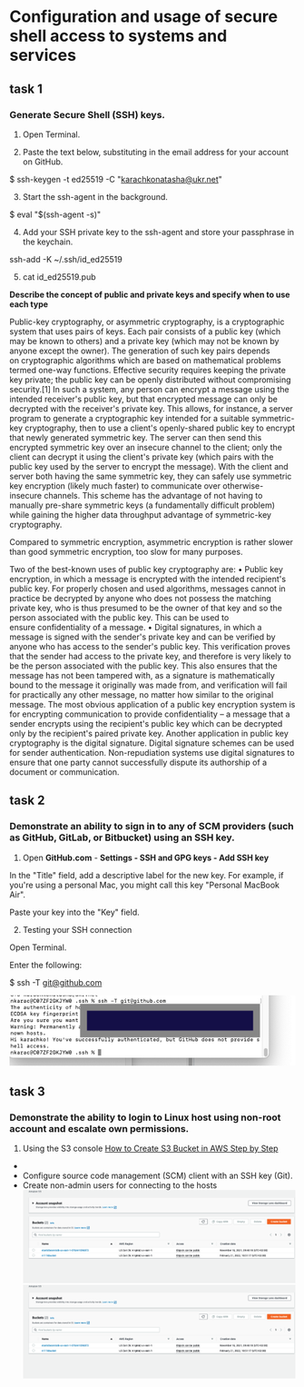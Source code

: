 # Configuration and usage of secure shell access to systems and services
## task 1
### Generate Secure Shell (SSH) keys.
1. Open Terminal.

2. Paste the text below, substituting in the email address for your account on GitHub.

$ ssh-keygen -t ed25519 -C "karachkonatasha@ukr.net"

3. Start the ssh-agent in the background.

$ eval "$(ssh-agent -s)"

4. Add your SSH private key to the ssh-agent and store your passphrase in the keychain.

ssh-add -K ~/.ssh/id_ed25519

5. cat id_ed25519.pub

**Describe the concept of public and private keys and specify when to use each type**

Public-key cryptography, or asymmetric cryptography, is a cryptographic system that uses pairs of keys. Each pair consists of a public key (which may be known to others) and a private key (which may not be known by anyone except the owner). The generation of such key pairs depends on cryptographic algorithms which are based on mathematical problems termed one-way functions. Effective security requires keeping the private key private; the public key can be openly distributed without compromising security.[1]
In such a system, any person can encrypt a message using the intended receiver's public key, but that encrypted message can only be decrypted with the receiver's private key. This allows, for instance, a server program to generate a cryptographic key intended for a suitable symmetric-key cryptography, then to use a client's openly-shared public key to encrypt that newly generated symmetric key. The server can then send this encrypted symmetric key over an insecure channel to the client; only the client can decrypt it using the client's private key (which pairs with the public key used by the server to encrypt the message). With the client and server both having the same symmetric key, they can safely use symmetric key encryption (likely much faster) to communicate over otherwise-insecure channels. This scheme has the advantage of not having to manually pre-share symmetric keys (a fundamentally difficult problem) while gaining the higher data throughput advantage of symmetric-key cryptography.

Compared to symmetric encryption, asymmetric encryption is rather slower than good symmetric encryption, too slow for many purposes.


Two of the best-known uses of public key cryptography are:
	•	Public key encryption, in which a message is encrypted with the intended recipient's public key. For properly chosen and used algorithms, messages cannot in practice be decrypted by anyone who does not possess the matching private key, who is thus presumed to be the owner of that key and so the person associated with the public key. This can be used to ensure confidentiality of a message.
	•	Digital signatures, in which a message is signed with the sender's private key and can be verified by anyone who has access to the sender's public key. This verification proves that the sender had access to the private key, and therefore is very likely to be the person associated with the public key. This also ensures that the message has not been tampered with, as a signature is mathematically bound to the message it originally was made from, and verification will fail for practically any other message, no matter how similar to the original message.
The most obvious application of a public key encryption system is for encrypting communication to provide confidentiality – a message that a sender encrypts using the recipient's public key which can be decrypted only by the recipient's paired private key.
Another application in public key cryptography is the digital signature. Digital signature schemes can be used for sender authentication.
Non-repudiation systems use digital signatures to ensure that one party cannot successfully dispute its authorship of a document or communication.



## task 2
### Demonstrate an ability to sign in to any of SCM providers (such as GitHub, GitLab, or Bitbucket) using an SSH key.

1. Open **GitHub.com** -  **Settings - SSH and GPG keys - Add SSH key**

In the "Title" field, add a descriptive label for the new key. 
For example, if you're using a personal Mac, you might call this key "Personal MacBook Air".

Paste your key into the "Key" field.

2. Testing your SSH connection

Open Terminal.

Enter the following:

$ ssh -T git@github.com

![picture 1-1](https://github.com/karachko/juniordevops/blob/main/Screenshot%202022-02-21%20at%2015.28.01.png)


## task 3
### Demonstrate the ability to login to Linux host using non-root account and escalate own permissions.















1.  Using the S3 console
[How to Create S3 Bucket in AWS Step by Step](https://cloudkatha.com/how-to-create-s3-bucket-in-aws-step-by-step/)
- 
- Configure source code management (SCM) client with an SSH key (Git).
- Create non-admin users for connecting to the hosts
![picture 1-1](https://github.com/karachko/juniordevops/blob/main/Screenshot%202022-02-21%20at%2011.00.40.png)
![picture 1-1](https://github.com/karachko/juniordevops/blob/main/Screenshot%202022-02-21%20at%2011.00.40.png)
